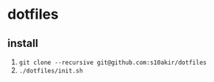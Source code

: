 # dotfiles

## install

1. `git clone --recursive git@github.com:s10akir/dotfiles`
2. `./dotfiles/init.sh`
